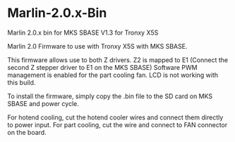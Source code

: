 # Marlin-2.0.x-Bin
Marlin 2.0.x bin for MKS SBASE V1.3 for Tronxy X5S

Marlin 2.0 Firmware to use with Tronxy X5S with MKS SBASE.

This firmware allows use to both Z drivers.
Z2 is mapped to E1 (Connect the second Z stepper driver to E1 on the MKS SBASE)
Software PWM management is enabled for the part cooling fan.
LCD is not working with this build.

To install the firmware, simply copy the .bin file to the SD card on MKS SBASE and power cycle.

For hotend cooling, cut the hotend cooler wires and connect them directly to power input.
For part cooling, cut the wire and connect to FAN connector on the board.

